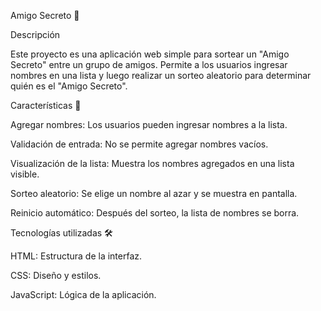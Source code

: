 Amigo Secreto 🎁

Descripción

Este proyecto es una aplicación web simple para sortear un "Amigo Secreto" entre un grupo de amigos. Permite a los usuarios ingresar nombres en una lista y luego realizar un sorteo aleatorio para determinar quién es el "Amigo Secreto".

Características 📌

Agregar nombres: Los usuarios pueden ingresar nombres a la lista.

Validación de entrada: No se permite agregar nombres vacíos.

Visualización de la lista: Muestra los nombres agregados en una lista visible.

Sorteo aleatorio: Se elige un nombre al azar y se muestra en pantalla.

Reinicio automático: Después del sorteo, la lista de nombres se borra.

Tecnologías utilizadas 🛠️

HTML: Estructura de la interfaz.

CSS: Diseño y estilos.

JavaScript: Lógica de la aplicación.
